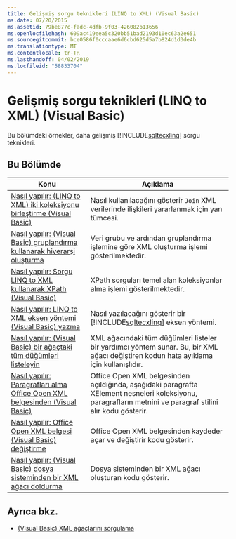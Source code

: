 ```yaml
---
title: Gelişmiş sorgu teknikleri (LINQ to XML) (Visual Basic)
ms.date: 07/20/2015
ms.assetid: 79be877c-fadc-4dfb-9f03-426082b13656
ms.openlocfilehash: 609ac419eea5c320bb51bad2193d10ec63a2e651
ms.sourcegitcommit: bce0586f0cccaae6d6cbd625d5a7b824d1d3de4b
ms.translationtype: MT
ms.contentlocale: tr-TR
ms.lasthandoff: 04/02/2019
ms.locfileid: "58833704"
---
```

# <a name="advanced-query-techniques-linq-to-xml-visual-basic"></a>Gelişmiş sorgu teknikleri (LINQ to XML) (Visual Basic)
Bu bölümdeki örnekler, daha gelişmiş [!INCLUDE[sqltecxlinq](~/includes/sqltecxlinq-md.md)] sorgu teknikleri.  
  
## <a name="in-this-section"></a>Bu Bölümde  
  
|Konu|Açıklama|  
|-----------|-----------------|  
|[Nasıl yapılır: (LINQ to XML) iki koleksiyonu birleştirme (Visual Basic)](../../../../visual-basic/programming-guide/concepts/linq/how-to-join-two-collections-linq-to-xml.md)|Nasıl kullanılacağını gösterir `Join` XML verilerinde ilişkileri yararlanmak için yan tümcesi.|  
|[Nasıl yapılır: (Visual Basic) gruplandırma kullanarak hiyerarşi oluşturma](../../../../visual-basic/programming-guide/concepts/linq/how-to-create-hierarchy-using-grouping.md)|Veri grubu ve ardından gruplandırma işlemine göre XML oluşturma işlemi gösterilmektedir.|  
|[Nasıl yapılır: Sorgu LINQ to XML kullanarak XPath (Visual Basic)](../../../../visual-basic/programming-guide/concepts/linq/how-to-query-linq-to-xml-using-xpath.md)|XPath sorguları temel alan koleksiyonlar alma işlemi gösterilmektedir.|  
|[Nasıl yapılır: LINQ to XML eksen yöntemi (Visual Basic) yazma](../../../../visual-basic/programming-guide/concepts/linq/how-to-write-a-linq-to-xml-axis-method.md)|Nasıl yazılacağını gösterir bir [!INCLUDE[sqltecxlinq](~/includes/sqltecxlinq-md.md)] eksen yöntemi.|  
|[Nasıl yapılır: (Visual Basic) bir ağaçtaki tüm düğümleri listeleyin](../../../../visual-basic/programming-guide/concepts/linq/how-to-list-all-nodes-in-a-tree.md)|XML ağacındaki tüm düğümleri listeler bir yardımcı yöntem sunar. Bu, bir XML ağacı değiştiren kodun hata ayıklama için kullanışlıdır.|  
|[Nasıl yapılır: Paragrafları alma Office Open XML belgesinden (Visual Basic)](../../../../visual-basic/programming-guide/concepts/linq/how-to-retrieve-paragraphs-from-an-office-open-xml-document.md)|Office Open XML belgesinden açıldığında, aşağıdaki paragrafta XElement nesneleri koleksiyonu, paragrafların metnini ve paragraf stilini alır kodu gösterir.|  
|[Nasıl yapılır: Office Open XML belgesi (Visual Basic) değiştirme](../../../../visual-basic/programming-guide/concepts/linq/how-to-modify-an-office-open-xml-document.md)|Office Open XML belgesinden kaydeder açar ve değiştirir kodu gösterir.|  
|[Nasıl yapılır: (Visual Basic) dosya sisteminden bir XML ağacı doldurma](../../../../visual-basic/programming-guide/concepts/linq/how-to-populate-an-xml-tree-from-the-file-system.md)|Dosya sisteminden bir XML ağacı oluşturan kodu gösterir.|  
  
## <a name="see-also"></a>Ayrıca bkz.

- [(Visual Basic) XML ağaçlarını sorgulama](../../../../visual-basic/programming-guide/concepts/linq/querying-xml-trees.md)
